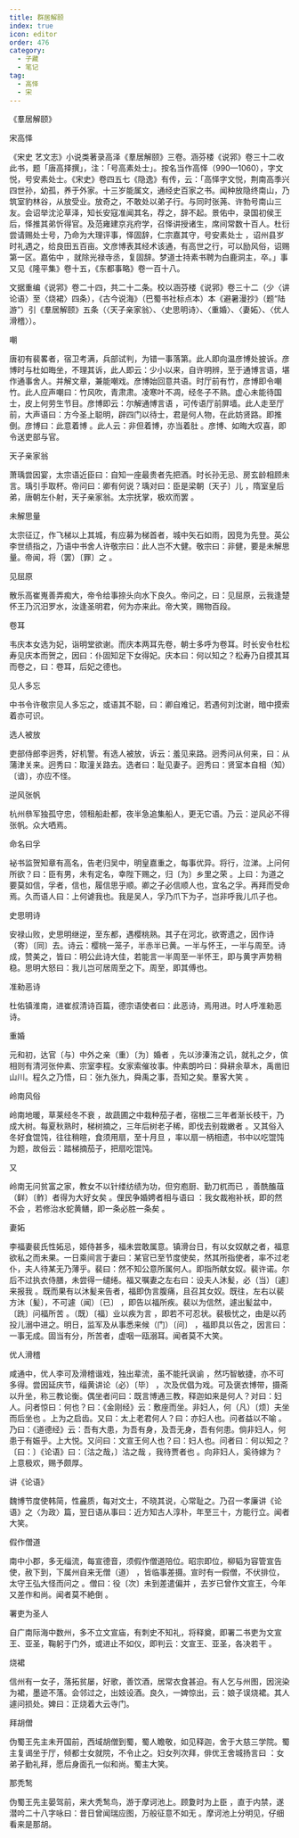 ```yaml
---
title: 群居解颐
index: true
icon: editor
order: 476
category:
  - 子藏
  - 笔记
tag:
  - 高怿
  - 宋
---
```


《羣居解颐》  

宋高怿  

《宋史 艺文志》小说类著录高泽《羣居解颐》三卷。涵芬楼《说郛》卷三十二收此书，题「唐高择撰」，注：「号高素处士」。按名当作高怿（990—1060），字文悦，号安素处士。《宋史》卷四五七《隐逸》有传，云：「高怿字文悦，荆南高季兴四世孙，幼孤，养于外家。十三岁能属文，通经史百家之书。闻种放隐终南山，乃筑室豹林谷，从放受业。放奇之，不敢处以弟子行。与同时张荛、许勃号南山三友。会诏举沈沦草泽，知长安寇准闻其名，荐之，辞不起。景佑中，录国初侯王后，怿推其弟忻得官。及范雍建京兆府学，召怿讲授诸生，席间常数十百人。杜衍尝请赐处士号，乃命为大理评事，怿固辞，仁宗嘉其守，号安素处士 ，诏州县岁时礼遇之，给良田五百亩。文彦博表其经术该通，有高世之行，可以励风俗，诏赐第一区。嘉佑中 ，就除光禄寺丞，复固辞。梦道士持素书聘为白鹿洞主，卒。」事又见《隆平集》卷十五，《东都事略》卷一百十八。  

文据重编《说郛》卷二十四，共二十二条。校以涵芬楼《说郛》卷三十二（少〈讲论语〉至〈烧裙〉四条），《古今说海》（巴蜀书社标点本）本《避暑漫抄》（题“陆游”）引《羣居解颐》五条（〈天子亲家翁〉、〈史思明诗〉、〈重婚〉、〈妻妬〉、〈优人滑稽〉）。  

嘲  

唐初有裴畧者，宿卫考满，兵部试判，为错一事落第。此人即向温彦博处披诉。彦博时与杜如晦坐，不理其诉，此人即云：少小以来，自许明辨，至于通博言语，堪作通事舍人。并解文章，兼能嘲戏。彦博始回意共语。时厅前有竹，彦博即令嘲竹。此人应声嘲曰：竹风吹，青肃肃。凌寒叶不凋，经冬子不熟。虚心未能待国士，皮上何劳生节目。彦博即云：尔解通博言语 ，可传语厅前屏墙。此人走至厅前，大声语曰：方今圣上聪明，辟四门以待士，君是何人物，在此妨贤路。即推倒。彦博曰：此意着博 。此人云：非但着博，亦当着肚 。彦博、如晦大叹喜，即令送吏部与官。  

天子亲家翁  

萧瑀尝因宴，太宗语近臣曰：自知一座最贵者先把酒。时长孙无忌、房玄龄相顾未言。瑀引手取杯。帝问曰：卿有何说？瑀对曰：臣是梁朝〔天子〕儿 ，隋室皇后弟，唐朝左仆射，天子亲家翁。太宗抚掌，极欢而罢 。  

未解思量  

太宗征辽，作飞梯以上其城，有应募为梯首者，城中矢石如雨，因竞为先登。英公李世绩指之，乃语中书舍人许敬宗曰：此人岂不大健。敬宗曰：非健，要是未解思量。帝闻，将（罢）〔罪〕之 。  

见屈原  

散乐高崔嵬善弄痴大，帝令给事捺头向水下良久。帝问之，曰：见屈原，云我逢楚怀王乃沉汨罗水，汝逢圣明君，何为亦来此。帝大笑，赐物百段。  

卷耳  

韦庆本女选为妃，诣明堂欲谢。而庆本两耳先卷，朝士多呼为卷耳。时长安令杜松寿见庆本而贺之，因曰：仆固知足下女得妃。庆本曰：何以知之？松寿乃自摸其耳而卷之，曰：卷耳，后妃之德也。  

见人多忘  

中书令许敬宗见人多忘之，或语其不聪，曰：卿自难记，若遇何刘沈谢，暗中摸索着亦可识。  

选人被放  

吏部侍郎李迥秀，好机警。有选人被放，诉云：羞见来路。迥秀问从何来，曰：从蒲津关来。迥秀曰：取潼关路去。选者曰：耻见妻子。迥秀曰：贤室本自相（知）〔谙〕，亦应不怪。  

逆风张帆  

杭州叅军独孤守忠，领租船赴都，夜半急追集船人，更无它语。乃云：逆风必不得张帆。众大哂焉。  

命名曰孚  

袐书监贺知章有高名，告老归吴中，明皇嘉重之，每事优异。将行，泣涕。上问何所欲？曰：臣有男，未有定名，幸陛下赐之，归〔为〕乡里之荣 。上曰：为道之要莫如信，孚者，信也，履信思乎顺。卿之子必信顺人也，宜名之孚。再拜而受命焉。久而语人曰：上何谑我也。我是吴人，孚乃爪下为子，岂非呼我儿爪子也。  

史思明诗  

安禄山败，史思明继逆，至东都，遇樱桃熟。其子在河北，欲寄遗之，因作诗（寄）〔同〕去。诗云：樱桃一笼子，半赤半已黄。一半与怀王，一半与周至。诗成，赞美之，皆曰：明公此诗大佳，若能言一半周至一半怀王，即与黄字声势稍稳。思明大怒曰：我儿岂可居周至之下。周至，即其傅也。  

准勑恶诗  

杜佑镇淮南，进崔叔清诗百篇，德宗语使者曰：此恶诗，焉用进。时人呼准勑恶诗。  

重婚  

元和初，达官〔与〕中外之亲（重）〔为〕婚者 ，先以涉溱洧之讥，就礼之夕，傧相则有清河张仲素、宗室李程。女家索催妆事。仲素朗吟曰：舜耕余草木，禹凿旧山川。程久之乃悟，曰：张九张九，舜禹之事，吾知之矣。羣客大笑 。  

岭南风俗  

岭南地暖，草莱经冬不衰 ，故蔬圃之中栽种茄子者，宿根二三年者渐长枝干，乃成大树。每夏秋熟时，梯树摘之，三年后树老子稀，即伐去别栽嫩者 。又其俗入冬好食馄饨，往往稍暄，食须用扇，至十月旦 ，率以扇一柄相遗，书中以吃馄饨为题，故俗云：踏梯摘茄子，把扇吃馄饨。  

又  

岭南无问贫富之家，教女不以针缕纺绩为功，但穷庖厨、勤刀杌而已 ，善酰醢葅（鲜）〔鲊〕者得为大好女矣 。俚民争婚娉者相与语曰 ：我女裁袍补袄，即的然不会 ，若修治水蛇黄鳝，即一条必胜一条矣 。  

妻妬  

李福妻裴氏性妬忌，姬侍甚多，福未尝敢属意。镇滑台日，有以女奴献之者，福意欲私之而未果。一日乘间言于妻曰：某官已至节度使矣，然其所指使者，率不过老仆，夫人待某无乃薄乎。裴曰：然不知公意所属何人。即指所献女奴。裴许诺。尔后不过执衣侍膳，未尝得一缱绻。福又嘱妻之左右曰：设夫人沐髪，必（当）〔遽〕来报我 。既而果有以沐髪来告者，福即伪言腹痛，且召其女奴。既往，左右以裴方沐〔髪〕，不可遽（闻）〔已〕 ，即告以福所疾。裴以为信然，遽出髪盆中，〔跣〕问福所苦 。（既）〔福〕业以疾为言 ，即若不可忍状。裴极忧之，由是以药投儿溺中进之。明日，监军及从事悉来候（门）〔问〕 ，福即具以告之，因言曰：一事无成。固当有分，所苦者，虚咽一瓯溺耳。闻者莫不大笑。  

优人滑稽  

咸通中，优人李可及滑稽谐戏，独出辈流，虽不能托讽谕 ，然巧智敏捷，亦不可多得。尝因延庆节，缁黄讲论（必）〔毕〕 ，次及优倡为戏。可及褒衣博带，摄斋以升坐，称三教论衡。偶坐者问曰：既言博通三教，释迦如来是何人？对曰：妇人。问者惊曰：何也？曰：《金刚经》云：敷座而坐。非妇人，何（凡）〔烦〕夫坐而后坐也 。上为之启齿。又曰：太上老君何人？曰：亦妇人也。问者益以不喻 。乃曰：《道德经》云：吾有大患，为吾有身，及吾无身，吾有何患。倘非妇人，何患于有娠乎。上大悦。又问曰：文宣王何人也？曰：妇人也。问者曰：何以知之？〔曰：〕《论语》曰：〔沽之哉，〕沽之哉 ，我待贾者也 。向非妇人，奚待嫁为？上意极欢，赐予颇厚。  

讲《论语》  

魏博节度使韩简，性麄质，每对文士，不晓其说，心常耻之。乃召一孝廉讲《论语》之〈为政〉篇，翌日语从事曰：近方知古人淳朴，年至三十，方能行立。闻者大笑。  

假作僧道  

南中小郡，多无缁流，每宣德音，须假作僧道陪位。昭宗即位，柳韬为容管宣告使，赦下到，下属州自来无僧（道） ，皆临事差摄。宣时有一假僧，不伏排位，太守王弘大怪而问之 。僧曰：役〔次〕未到差遣偏并 ，去岁已曾作文宣王，今年又差作和尚。闻者莫不絶倒 。  

署吏为圣人  

自广南际海中数州，多不立文宣庙，有刺史不知礼，将释奠，即署二书吏为文宣王、亚圣，鞠躬于门外，或进止不如仪，即判云：文宣王、亚圣，各决若干 。  

烧裙  

信州有一女子，落拓贫屡，好歌，善饮酒，居常衣食甚迫。有人乞与州图，因浣染为裙，墨迹不落。会邻过之，出妓设酒。良久，一婢惊出，云：娘子误烧裙。其人遽问损处。婢曰：正烧着大云寺门。  

拜胡僧  

伪蜀王先主未开国前，西域胡僧到蜀，蜀人瞻敬，如见释迦，舍于大慈三学院。蜀主复谒坐于厅，倾都士女就院，不令止之。妇女列次拜，俳优王舍城扬言曰 ：女弟子勤礼拜，愿后身面孔一似和尚。蜀主大笑。  

那秃鹙  

伪蜀王先主晏驾前，来大秃鹙鸟，游于摩诃池上。顾夐时为上臣 ，直于内禁，遂潜吟二十八字咏曰：昔日曾闻瑞应图，万般征意不如无 。摩诃池上分明见，仔细看来是那胡。  
